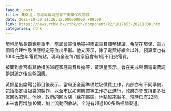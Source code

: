 ```yaml
---
layout: post
title: 黃錦星：考慮電費調整會平衡環保及價錢
date: 2021-10-30 11:26:12.000000000 +08:00
link: https://news.rthk.hk/rthk/ch/component/k2/1617653-20211030.htm
categories: rthk
---
```


環境局局長黃錦星重申，當局會審慎地審視兩電電費調整建議，希望在環保、電力價錢合理性及供應穩定等作出平衡。他又表示，除了電費紓緩金以外，預算案也有1000元整年電費補貼，現時全港每7個家庭會有1個不用交電費。

被問到會否有其他措施減輕家庭電費負擔等，黃錦星表示，會在完成與兩電電費調整討論之後全盤回應。

黃錦星出席電台節目後表示，當局正全面準備垃圾徵費工作，內部亦有不同準備，包括指定垃圾袋的製作，以至巿民如何購買等工作亦正進行，政府亦會支持更多社區回收配套。他說，政府的回收店「綠在區區」地點越來越多，現時已有22間，未來會再增加10間，加上流動回收站，全港有超過100多點相關渠道。
